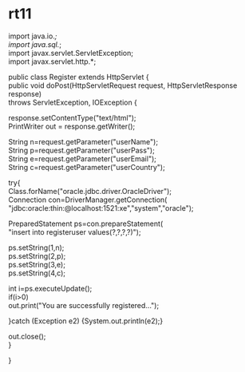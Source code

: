 # rt11
import java.io.*;  
import java.sql.*;  
import javax.servlet.ServletException;  
import javax.servlet.http.*;  
  
public class Register extends HttpServlet {  
public void doPost(HttpServletRequest request, HttpServletResponse response)  
            throws ServletException, IOException {  
  
response.setContentType("text/html");  
PrintWriter out = response.getWriter();  
          
String n=request.getParameter("userName");  
String p=request.getParameter("userPass");  
String e=request.getParameter("userEmail");  
String c=request.getParameter("userCountry");  
          
try{  
Class.forName("oracle.jdbc.driver.OracleDriver");  
Connection con=DriverManager.getConnection(  
"jdbc:oracle:thin:@localhost:1521:xe","system","oracle");  
  
PreparedStatement ps=con.prepareStatement(  
"insert into registeruser values(?,?,?,?)");  
  
ps.setString(1,n);  
ps.setString(2,p);  
ps.setString(3,e);  
ps.setString(4,c);  
          
int i=ps.executeUpdate();  
if(i>0)  
out.print("You are successfully registered...");  
      
          
}catch (Exception e2) {System.out.println(e2);}  
          
out.close();  
}  
  
}
